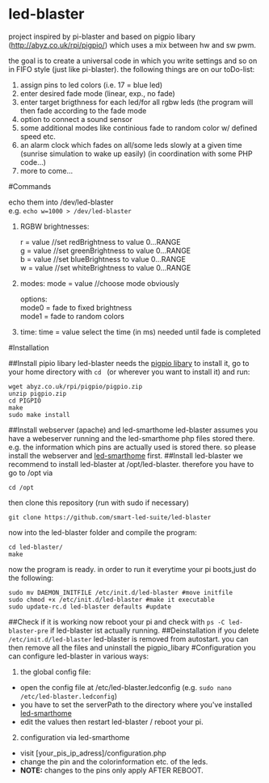 # led-blaster

project inspired by pi-blaster and based on pigpio libary (http://abyz.co.uk/rpi/pigpio/) which uses a mix between hw and sw pwm.

the goal is to create a universal code in which you write settings and so on in FIFO style (just like pi-blaster).
the following things are on our toDo-list:

1. assign pins to led colors (i.e. 17 = blue led)
2. enter desired fade mode (linear, exp., no fade)
3. enter target brigthness for each led/for all rgbw leds (the program will then fade according to the fade mode
4. option to connect a sound sensor
5. some additional modes like continious fade to random color w/ defined speed etc.
6. an alarm clock which fades on all/some leds slowly at a given time (sunrise simulation to wake up easily) (in coordination with some PHP code...)
7. more to come...

#Commands

echo them into /dev/led-blaster  
e.g. `echo w=1000 > /dev/led-blaster`

1. RGBW brightnesses:

   r = value  //set redBrightness to value 0...RANGE  
   g = value  //set greenBrightness to value 0...RANGE  
   b = value  //set blueBrightness to value 0...RANGE  
   w = value  //set whiteBrightness to value 0...RANGE  

2. modes:
   mode = value //choose mode obviously

   options:  
   mode0 = fade to fixed brightness  
   mode1 = fade to random colors  

3. time:
  time = value
  select the time (in ms) needed until fade is completed

#Installation

##Install pipio libary
led-blaster needs the [pigpio libary](http://abyz.co.uk/rpi/pigpio/)
to install it, go to your home directory with `cd ` (or wherever you want to install it) and run:
```
wget abyz.co.uk/rpi/pigpio/pigpio.zip
unzip pigpio.zip
cd PIGPIO
make
sudo make install
```
##Install webserver (apache) and led-smarthome
led-blaster assumes you have a webeserver running and the led-smarthome php files stored there.
e.g. the information which pins are actually used is stored there.
so please install the webserver and [led-smarthome](https://github.com/smart-led-suite/led-smarthome) first.
##Install led-blaster
we recommend to install led-blaster at /opt/led-blaster.
therefore you have to go to /opt via
```
cd /opt
```
then clone this repository (run with sudo if necessary)
```
git clone https://github.com/smart-led-suite/led-blaster
```
now into the led-blaster folder and compile the program:
```
cd led-blaster/
make
```
now the program is ready.
in order to run it everytime your pi boots,just do the following:
```
sudo mv DAEMON_INITFILE /etc/init.d/led-blaster #move initfile
sudo chmod +x /etc/init.d/led-blaster #make it executable
sudo update-rc.d led-blaster defaults #update
```
##Check if it is working
now reboot your pi and check with
`ps -C led-blaster-pre` if led-blaster ist actually running.
##Deinstallation
if you delete `/etc/init.d/led-blaster` led-blaster is removed from autostart. you can then remove all the files and uninstall the pigpio_libary
#Configuration
you can configure led-blaster in various ways:

1. the global config file:  
  * open the config file at /etc/led-blaster.ledconfig (e.g. `sudo nano /etc/led-blaster.ledconfig`) 
  * you have to set the serverPath to the directory where you've installed [led-smarthome](https://github.com/smart-led-suite/led-smarthome)
  * edit the values then restart led-blaster / reboot your pi.  
2. configuration via led-smarthome
  * visit [your_pis_ip_adress]/configuration.php  
  * change the pin and the colorinformation etc. of the leds.  
  * **NOTE:** changes to the pins only apply AFTER REBOOT.  
